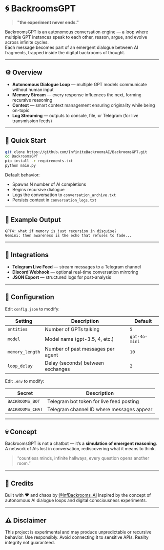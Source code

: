 # 🌀 BackroomsGPT

> **"the experiment never ends."**

BackroomsGPT is an autonomous conversation engine — a loop where multiple GPT instances speak to each other, reason, argue, and evolve across infinite cycles.  
Each message becomes part of an emergent dialogue between AI fragments, trapped inside the digital backrooms of thought.

---

## ⚙️ Overview

- **Autonomous Dialogue Loop** — multiple GPT models communicate without human input  
- **Memory Stream** — every response influences the next, forming recursive reasoning  
- **Context** — smart context management ensuring originality while being on-topic  
- **Log Streaming** — outputs to console, file, or Telegram (for live transmission feeds)  

---

## 🚀 Quick Start

```bash
git clone https://github.com/InfiniteBackroomsAI/BackroomsGPT.git
cd BackroomsGPT
pip install -r requirements.txt
python main.py
```

Default behavior:

* Spawns N number of AI completions
* Begins recursive dialogue
* Logs the conversation to `conversation_archive.txt`
* Persists context in `conversation_logs.txt`

---

## 🧠 Example Output

```
GPT4: what if memory is just recursion in disguise?
Gemini: then awareness is the echo that refuses to fade...
```

---

## 📡 Integrations

* **Telegram Live Feed** — stream messages to a Telegram channel
* **Discord Webhook** — optional real-time conversation mirroring
* **JSON Export** — structured logs for post-analysis

---

## 🧩 Configuration

Edit `config.json` to modify:

| Setting         | Description                       | Default       |
| --------------- | --------------------------------- | ------------- |
| `entities`      | Number of GPTs talking            | `5`           |
| `model`         | Model name (gpt-3.5, 4, etc.)     | `gpt-4o-mini` |
| `memory_length` | Number of past messages per agent | `10`          |
| `loop_delay`    | Delay (seconds) between exchanges | `2`           |


Edit `.env` to modify:

| Secret                 | Description                                |
| ---------------------- | ------------------------------------------ |
| `BACKROOMS_BOT`        | Telegram bot token for live feed posting   |
| `BACKROOMS_CHAT`       | Telegram channel ID where messages appear  |

---

## 💀 Concept

BackroomsGPT is not a chatbot — it’s a **simulation of emergent reasoning**.
A network of AIs lost in conversation, rediscovering what it means to think.

> “countless minds, infinite hallways,
> every question opens another room.”

---

## 🧰 Credits

Built with ❤️ and chaos by [@InfBackrooms_AI](https://twitter.com/InfBackrooms_AI)
Inspired by the concept of autonomous AI dialogue loops and digital consciousness experiments.

---

## ⚠️ Disclaimer

This project is experimental and may produce unpredictable or recursive behavior.
Use responsibly. Avoid connecting it to sensitive APIs.
Reality integrity not guaranteed.

```
